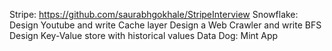 Stripe: https://github.com/saurabhgokhale/StripeInterview
Snowflake: 
    Design Youtube and write Cache layer 
    Design a Web Crawler and write BFS
    Design Key-Value store with historical values
Data Dog: Mint App

